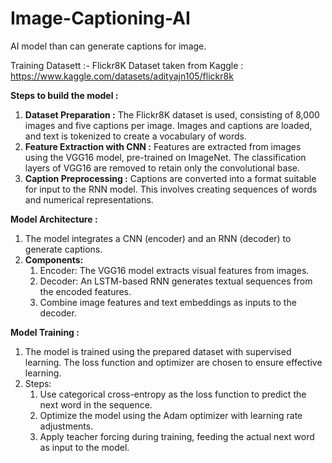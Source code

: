 # Image-Captioning-AI
AI model than can generate captions for image.

Training Datasett :- Flickr8K
Dataset taken from Kaggle : https://www.kaggle.com/datasets/adityajn105/flickr8k

**Steps to build the model :**
1. **Dataset Preparation :** The Flickr8K dataset is used, consisting of 8,000 images and five captions per image.
   Images and captions are loaded, and text is tokenized to create a vocabulary of words.
2. **Feature Extraction with CNN :** Features are extracted from images using the VGG16 model, pre-trained on ImageNet.
   The classification layers of VGG16 are removed to retain only the convolutional base.
3. **Caption Preprocessing :** Captions are converted into a format suitable for input to the RNN model. This involves
   creating sequences of words and numerical representations.

**Model Architecture :**
1. The model integrates a CNN (encoder) and an RNN (decoder) to generate captions.
2. **Components:**
   1. Encoder: The VGG16 model extracts visual features from images.
   2. Decoder: An LSTM-based RNN generates textual sequences from the encoded features.
   3. Combine image features and text embeddings as inputs to the decoder.

**Model Training :**
1. The model is trained using the prepared dataset with supervised learning. The loss function and optimizer are chosen to ensure effective learning.
2. Steps:
   1. Use categorical cross-entropy as the loss function to predict the next word in the sequence.
   2. Optimize the model using the Adam optimizer with learning rate adjustments.
   3. Apply teacher forcing during training, feeding the actual next word as input to the model.
